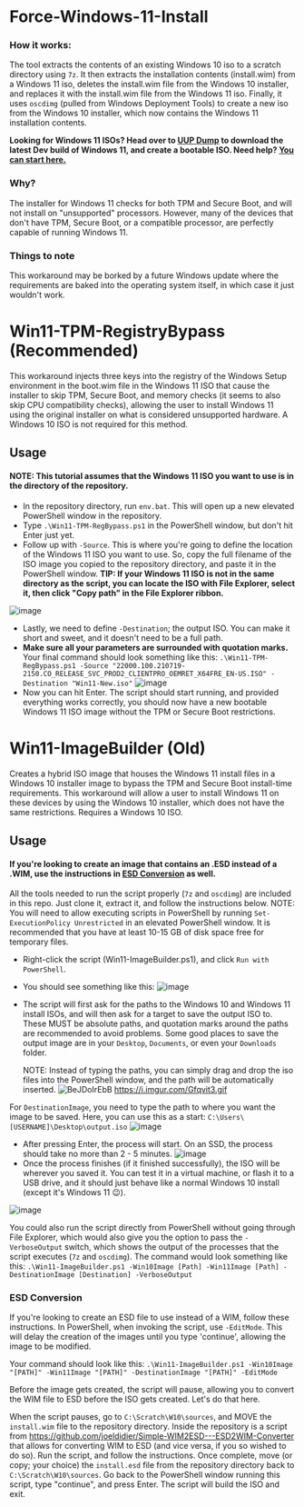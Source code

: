 # Force-Windows-11-Install

### How it works:
The tool extracts the contents of an existing Windows 10 iso to a scratch directory using `7z`. It then extracts the installation contents (install.wim) from a Windows 11 iso, deletes the install.wim file from the Windows 10 installer, and replaces it with the install.wim file from the Windows 11 iso. Finally, it uses `oscdimg` (pulled from Windows Deployment Tools) to create a new iso from the Windows 10 installer, which now contains the Windows 11 installation contents.

**Looking for Windows 11 ISOs? Head over to [UUP Dump](https://uupdump.net/fetchupd.php?arch=amd64&ring=wif&build=latest) to download the latest Dev build of Windows 11, and create a bootable ISO. Need help? [You can start here.](https://github.com/JosephM101/Force-Windows-11-Install/blob/main/docs/UUPDump-Tutorial.md)**

### Why?
The installer for Windows 11 checks for both TPM and Secure Boot, and will not install on "unsupported" processors. However, many of the devices that don't have TPM, Secure Boot, or a compatible processor, are perfectly capable of running Windows 11. 

### Things to note
This workaround may be borked by a future Windows update where the requirements are baked into the operating system itself, in which case it just wouldn't work.

# Win11-TPM-RegistryBypass (Recommended)
This workaround injects three keys into the registry of the Windows Setup environment in the boot.wim file in the Windows 11 ISO that cause the installer to skip TPM, Secure Boot, and memory checks (it seems to also skip CPU compatibility checks), allowing the user to install Windows 11 using the original installer on what is considered unsupported hardware. A Windows 10 ISO is not required for this method.

## Usage
#### NOTE: This tutorial assumes that the Windows 11 ISO you want to use is in the directory of the repository.
- In the repository directory, run `env.bat`. This will open up a new elevated PowerShell window in the repository.
- Type `.\Win11-TPM-RegBypass.ps1` in the PowerShell window, but don't hit Enter just yet.
- Follow up with `-Source`. This is where you're going to define the location of the Windows 11 ISO you want to use. So, copy the full filename of the ISO image you copied to the repository directory, and paste it in the PowerShell window.
**TIP: If your Windows 11 ISO is not in the same directory as the script, you can locate the ISO with File Explorer, select it, then click "Copy path" in the File Explorer ribbon.** 

![image](https://user-images.githubusercontent.com/28277730/127249747-aee0fda7-bfaa-450b-b58b-1b3030ba0e56.png)

- Lastly, we need to define `-Destination`; the output ISO. You can make it short and sweet, and it doesn't need to be a full path.
- **Make sure all your parameters are surrounded with quotation marks.** Your final command should look something like this: 
`.\Win11-TPM-RegBypass.ps1 -Source "22000.100.210719-2150.CO_RELEASE_SVC_PROD2_CLIENTPRO_OEMRET_X64FRE_EN-US.ISO" -Destination "Win11-New.iso"`
![image](https://user-images.githubusercontent.com/28277730/127249867-bd20873a-8b5d-45fc-bb1d-942a12c8edcc.png)
- Now you can hit Enter. The script should start running, and provided everything works correctly, you should now have a new bootable Windows 11 ISO image without the TPM or Secure Boot restrictions.


# Win11-ImageBuilder (Old)
Creates a hybrid ISO image that houses the Windows 11 install files in a Windows 10 installer image to bypass the TPM and Secure Boot install-time requirements. This workaround will allow a user to install Windows 11 on these devices by using the Windows 10 installer, which does not have the same restrictions. Requires a Windows 10 ISO.

## Usage
#### If you're looking to create an image that contains an .ESD instead of a .WIM, use the instructions in [ESD Conversion](#esd-conversion) as well.
All the tools needed to run the script properly (`7z` and `oscdimg`) are included in this repo. Just clone it, extract it, and follow the instructions below.
NOTE: You will need to allow executing scripts in PowerShell by running `Set-ExecutionPolicy Unrestricted` in an elevated PowerShell window.
It is recommended that you have at least 10-15 GB of disk space free for temporary files.

- Right-click the script (Win11-ImageBuilder.ps1), and click `Run with PowerShell`.
- You should see something like this:
 ![image](https://user-images.githubusercontent.com/28277730/124337360-26e08300-db70-11eb-9f09-6f7ef011810e.png)
- The script will first ask for the paths to the Windows 10 and Windows 11 install ISOs, and will then ask for a target to save the output ISO to. These MUST be absolute paths, and quotation marks around the paths are recommended to avoid problems. Some good places to save the output image are in your `Desktop`, `Documents`, or even your `Downloads` folder.

  NOTE: Instead of typing the paths, you can simply drag and drop the iso files into the PowerShell window, and the path will be automatically inserted.
  ![BeJDoIrEbB](https://user-images.githubusercontent.com/28277730/124337775-47a9d800-db72-11eb-95d8-5bc1e77b1a06.gif)
  https://i.imgur.com/Gfqvit3.gif

For `DestinationImage`, you need to type the path to where you want the image to be saved. Here, you can use this as a start: `C:\Users\[USERNAME]\Desktop\output.iso`
![image](https://user-images.githubusercontent.com/28277730/124338328-2dbdc480-db75-11eb-9232-30893e10e352.png)

- After pressing Enter, the process will start. On an SSD, the process should take no more than 2 - 5 minutes.
![image](https://user-images.githubusercontent.com/28277730/124337849-b4bd6d80-db72-11eb-86dd-077971e8b2f3.png)
- Once the process finishes (if it finished successfully), the ISO will be wherever you saved it. You can test it in a virtual machine, or flash it to a USB drive, and it should just behave like a normal Windows 10 install (except it's Windows 11 😉).

![image](https://user-images.githubusercontent.com/28277730/124337888-e6363900-db72-11eb-9c2e-9903886d9af6.png)

You could also run the script directly from PowerShell without going through File Explorer, which would also give you the option to pass the `-VerboseOutput` switch, which shows the output of the processes that the script executes (`7z` and `oscdimg`). The command would look something like this:
`.\Win11-ImageBuilder.ps1 -Win10Image [Path] -Win11Image [Path] -DestinationImage [Destination] -VerboseOutput`

### ESD Conversion
If you're looking to create an ESD file to use instead of a WIM, follow these instructions.
In PowerShell, when invoking the script, use `-EditMode`. This will delay the creation of the images until you type 'continue', allowing the image to be modified.

Your command should look like this:
`.\Win11-ImageBuilder.ps1 -Win10Image "[PATH]" -Win11Image "[PATH]" -DestinationImage "[PATH]" -EditMode`

Before the image gets created, the script will pause, allowing you to convert the WIM file to ESD before the ISO gets created. Let's do that here.

When the script pauses, go to `C:\Scratch\W10\sources`, and MOVE the `install.wim` file to the repository directory. Inside the repository is a script from https://github.com/joeldidier/Simple-WIM2ESD---ESD2WIM-Converter that allows for converting WIM to ESD (and vice versa, if you so wished to do so). Run the script, and follow the instructions.
Once complete, move (or copy; your choice) the `install.esd` file from the repository directory back to `C:\Scratch\W10\sources`. Go back to the PowerShell window running this script, type "continue", and press Enter. The script will build the ISO and exit.
